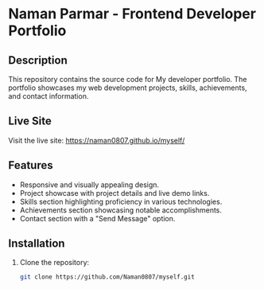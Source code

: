 # Naman Parmar - Frontend Developer Portfolio

## Description

This repository contains the source code for My developer portfolio. The portfolio showcases my web development projects, skills, achievements, and contact information.

## Live Site

Visit the live site: https://naman0807.github.io/myself/  <!-- Replace '#' with the actual link once the site is deployed -->

## Features

- Responsive and visually appealing design.
- Project showcase with project details and live demo links.
- Skills section highlighting proficiency in various technologies.
- Achievements section showcasing notable accomplishments.
- Contact section with a "Send Message" option.

## Installation

1. Clone the repository:

   ```bash
   git clone https://github.com/Naman0807/myself.git
